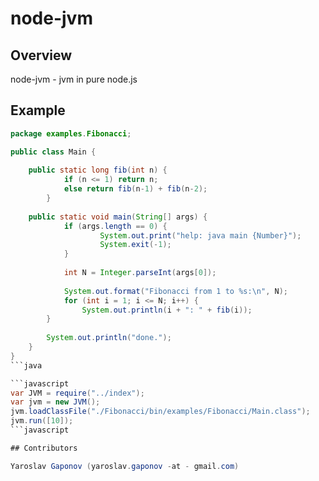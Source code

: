 node-jvm
========

## Overview

node-jvm - jvm in pure node.js


## Example

```java
package examples.Fibonacci;

public class Main {
	
	public static long fib(int n) {
            if (n <= 1) return n;
            else return fib(n-1) + fib(n-2);
        }
        
	public static void main(String[] args) {
            if (args.length == 0) {
                    System.out.print("help: java main {Number}");
                    System.exit(-1);
            }		
		
            int N = Integer.parseInt(args[0]);
            
            System.out.format("Fibonacci from 1 to %s:\n", N);
            for (int i = 1; i <= N; i++) {
                System.out.println(i + ": " + fib(i));
	    }
		
	    System.out.println("done.");
	}
}
```java

```javascript
var JVM = require("../index");
var jvm = new JVM();
jvm.loadClassFile("./Fibonacci/bin/examples/Fibonacci/Main.class");
jvm.run([10]);
```javascript

## Contributors

Yaroslav Gaponov (yaroslav.gaponov -at - gmail.com)